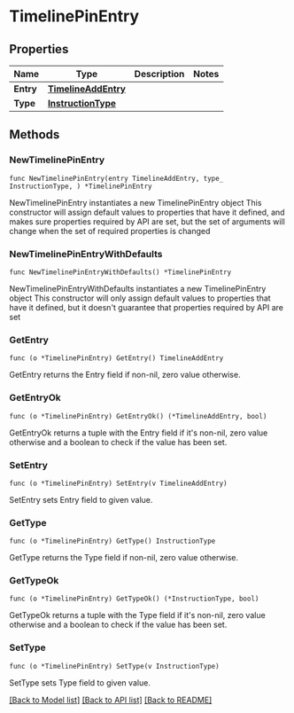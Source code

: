 # TimelinePinEntry

## Properties

Name | Type | Description | Notes
------------ | ------------- | ------------- | -------------
**Entry** | [**TimelineAddEntry**](TimelineAddEntry.md) |  | 
**Type** | [**InstructionType**](InstructionType.md) |  | 

## Methods

### NewTimelinePinEntry

`func NewTimelinePinEntry(entry TimelineAddEntry, type_ InstructionType, ) *TimelinePinEntry`

NewTimelinePinEntry instantiates a new TimelinePinEntry object
This constructor will assign default values to properties that have it defined,
and makes sure properties required by API are set, but the set of arguments
will change when the set of required properties is changed

### NewTimelinePinEntryWithDefaults

`func NewTimelinePinEntryWithDefaults() *TimelinePinEntry`

NewTimelinePinEntryWithDefaults instantiates a new TimelinePinEntry object
This constructor will only assign default values to properties that have it defined,
but it doesn't guarantee that properties required by API are set

### GetEntry

`func (o *TimelinePinEntry) GetEntry() TimelineAddEntry`

GetEntry returns the Entry field if non-nil, zero value otherwise.

### GetEntryOk

`func (o *TimelinePinEntry) GetEntryOk() (*TimelineAddEntry, bool)`

GetEntryOk returns a tuple with the Entry field if it's non-nil, zero value otherwise
and a boolean to check if the value has been set.

### SetEntry

`func (o *TimelinePinEntry) SetEntry(v TimelineAddEntry)`

SetEntry sets Entry field to given value.


### GetType

`func (o *TimelinePinEntry) GetType() InstructionType`

GetType returns the Type field if non-nil, zero value otherwise.

### GetTypeOk

`func (o *TimelinePinEntry) GetTypeOk() (*InstructionType, bool)`

GetTypeOk returns a tuple with the Type field if it's non-nil, zero value otherwise
and a boolean to check if the value has been set.

### SetType

`func (o *TimelinePinEntry) SetType(v InstructionType)`

SetType sets Type field to given value.



[[Back to Model list]](../README.md#documentation-for-models) [[Back to API list]](../README.md#documentation-for-api-endpoints) [[Back to README]](../README.md)


